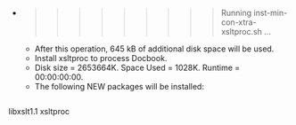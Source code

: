 * >>>>>>>>> Running inst-min-con-xtra-xsltproc.sh ...
  * After this operation, 645 kB of additional disk space will be used.
  * Install xsltproc to process Docbook.
  * Disk size = 2653664K. Space Used = 1028K. Runtime = 00:00:00:00.
  * The following NEW packages will be installed:
  ```bash
libxslt1.1 xsltproc
  ```
